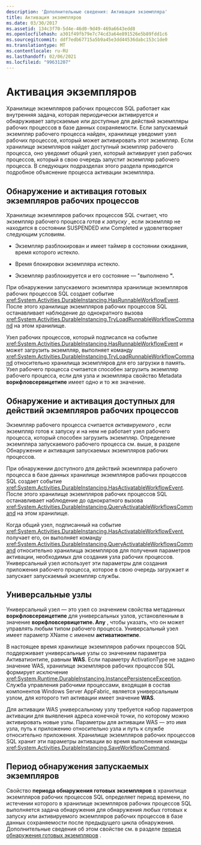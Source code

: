 ```yaml
---
description: 'Дополнительные сведения: Активация экземпляра'
title: Активация экземпляров
ms.date: 03/30/2017
ms.assetid: 134c3f70-5d4e-46d0-9d49-469a6643edd8
ms.openlocfilehash: a301f49fb79e7c74cd3a64e891526e5b89fdd1c6
ms.sourcegitcommit: ddf7edb67715a5b9a45e3dd44536dabc153c1de0
ms.translationtype: MT
ms.contentlocale: ru-RU
ms.lasthandoff: 02/06/2021
ms.locfileid: "99631207"
---
```

# <a name="instance-activation"></a>Активация экземпляров

Хранилище экземпляров рабочих процессов SQL работает как внутренняя задача, которая периодически активируется и обнаруживает запускаемые или доступные для действий экземпляры рабочих процессов в базе данных сохраняемости. Если запускаемый экземпляр рабочего процесса найден, хранилище уведомит узел рабочих процессов, который может активировать этот экземпляр. Если хранилище экземпляров найдет доступный экземпляр рабочего процесса, оно уведомит общий узел, который активирует узел рабочих процессов, который в свою очередь запустит экземпляр рабочего процесса. В следующих подразделах этого раздела приводится подробное объяснение процесса активации экземпляра.  
  
## <a name="detecting-and-activating-runnable-workflow-instances"></a><a name="RunnableSection"></a> Обнаружение и активация готовых экземпляров рабочих процессов  

 Хранилище экземпляров рабочих процессов SQL считает, что экземпляр рабочего процесса *готов к запуску* , если экземпляр не находится в состоянии SUSPENDED или Completed и удовлетворяет следующим условиям.  
  
- Экземпляр разблокирован и имеет таймер в состоянии ожидания, время которого истекло.  
  
- Время блокировки экземпляра истекло.  
  
- Экземпляр разблокируется и его состояние — "выполнено **".**  
  
 При обнаружении запускаемого экземпляра хранилище экземпляров рабочих процессов SQL создает событие <xref:System.Activities.DurableInstancing.HasRunnableWorkflowEvent>. После этого хранилище экземпляров рабочих процессов SQL останавливает наблюдение до однократного вызова <xref:System.Activities.DurableInstancing.TryLoadRunnableWorkflowCommand> на этом хранилище.  
  
 Узел рабочих процессов, который подписался на событие <xref:System.Activities.DurableInstancing.HasRunnableWorkflowEvent> и может загрузить экземпляр, выполняет команду <xref:System.Activities.DurableInstancing.TryLoadRunnableWorkflowCommand> относительно хранилища экземпляров для его загрузки в память. Узел рабочего процесса считается способен загрузить экземпляр рабочего процесса, если для узла и экземпляра свойство Metadata **воркфловсервицетипе** имеет одно и то же значение.  
  
## <a name="detecting-and-activating-activatable-workflow-instances"></a>Обнаружение и активация доступных для действий экземпляров рабочих процессов  

 Экземпляр рабочего процесса считается *активируемого* , если экземпляр готов к запуску и на нем не работает узел рабочего процесса, который способен загрузить экземпляр. Определение экземпляра запускаемого рабочего процесса см. выше, в разделе Обнаружение и активация запускаемых экземпляров рабочих процессов.  
  
 При обнаружении доступного для действий экземпляра рабочего процесса в базе данных хранилище экземпляров рабочих процессов SQL создает событие <xref:System.Activities.DurableInstancing.HasActivatableWorkflowEvent>. После этого хранилище экземпляров рабочих процессов SQL останавливает наблюдение до однократного вызова <xref:System.Activities.DurableInstancing.QueryActivatableWorkflowsCommand> на этом хранилище.  
  
 Когда общий узел, подписанный на событие <xref:System.Activities.DurableInstancing.HasActivatableWorkflowEvent>, получает его, он выполняет команду <xref:System.Activities.DurableInstancing.QueryActivatableWorkflowsCommand> относительно хранилища экземпляров для получения параметров активации, необходимых для создания узла рабочих процессов. Универсальный узел использует эти параметры для создания приложения рабочего процесса, которое в свою очередь загружает и запускает запускаемый экземпляр службы.  
  
## <a name="generic-hosts"></a>Универсальные узлы  

 Универсальный узел — это узел со значением свойства метаданных **воркфловсервицетипе** для универсальных узлов, установленным в значение **воркфловсервицетипе. Any** , чтобы указать, что он может управлять любым типом рабочего процесса. Универсальный узел имеет параметр XName с именем **активатионтипе**.  
  
 В настоящее время хранилище экземпляров рабочих процессов SQL поддерживает универсальные узлы со значением параметра Активатионтипе, равным **WAS**. Если параметру ActivationType не задано значение WAS, хранилище экземпляров рабочих процессов SQL формирует исключение <xref:System.Runtime.DurableInstancing.InstancePersistenceException>. Служба управления рабочими процессами, входящая в состав компонентов Windows Server AppFabric, является универсальным узлом, для которого тип активации имеет значение **WAS**.  
  
 Для активации WAS универсальному узлу требуется набор параметров активации для выявления адреса конечной точки, по которому можно активировать новые узлы. Параметры для активации WAS ― это имя узла, путь к приложению относительно узла и путь к службе относительно приложения. Хранилище экземпляров рабочих процессов SQL хранит эти параметры активации во время выполнения команды <xref:System.Activities.DurableInstancing.SaveWorkflowCommand>.  
  
## <a name="runnable-instances-detection-period"></a>Период обнаружения запускаемых экземпляров  

 Свойство **периода обнаружения готовых экземпляров** в хранилище экземпляров рабочих процессов SQL определяет период времени, по истечении которого в хранилище экземпляров рабочих процессов SQL выполняется задача обнаружения для обнаружения любых готовых к запуску или активируемого экземпляров рабочих процессов в базе данных сохраняемости после предыдущего цикла обнаружения. Дополнительные сведения об этом свойстве см. в разделе [период обнаружения готовых экземпляров](runnable-instances-detection-period.md) .
